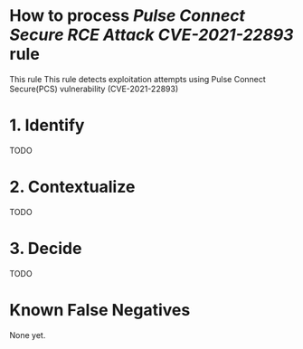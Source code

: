 # How to process *Pulse Connect Secure RCE Attack CVE-2021-22893* rule
This rule This rule detects exploitation attempts using Pulse Connect Secure(PCS) vulnerability (CVE-2021-22893)

# 1. Identify
TODO

# 2. Contextualize
TODO

# 3. Decide
TODO

# Known False Negatives
None yet.
